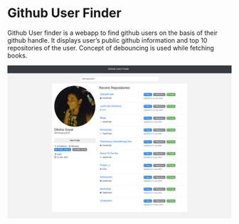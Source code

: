 # Github User Finder

Github User finder is a webapp to find github users on the basis of their github handle. It displays user’s public github information and top 10 repositories of the user. Concept of debouncing is used while fetching books.

![Screenshot](assets/images/git-acc-finder.netlify.app_.png)
